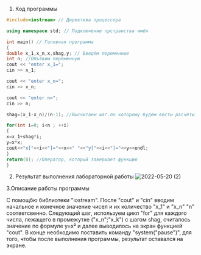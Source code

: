 1. Код программы

```c++
#include<iostream> // Директива процессора

using namespace std; // Подключение прстранства имён

int main() // Головная программа
{
double x_1,x_n,x,shag,y; // Введём переменные
int n; //Объявим переменную
cout << "enter x_1=";
cin >> x_1;

cout << "enter x_n=";
cin >> x_n;

cout << "enter n=";
cin >> n;

shag=(x_1-x_n)/(n-1); //Высчитаем шаг.по которому будем вести расчёты

for(int i=0; i<n ; ++i)
{
x=x_1+shag*i;
y=x*x;
cout<<"x["<<i<<"]="<<x<<" "<<"y["<<i<<"]="<<y<<endl;
}
return(0); //Оператор, который завершает функцию
}
```
2. Результат выполнения лабораторной работы
![2022-05-20 (2)](https://user-images.githubusercontent.com/100378566/169459639-f04b3ed0-c120-400d-ae85-456835175680.png)

3.Описание работы программы

С помощбю библиотеки "iostream". После "cout" и "сin" вводим начальное и конечное значение чисел и их количество "x_1" и "x_n" "n" соответсвенно. Следующий шаг, используем цикл "for" для каждого числа, лежащего в промежутке ("x_n";"x_k") с шагом shag, считалось значение по формуле y=x² и далее выводилось на экран функцией "cout". В конце необходимо поставить команду "system("pause")", для того, чтобы после выполнения программы, результат оставался на экране.
